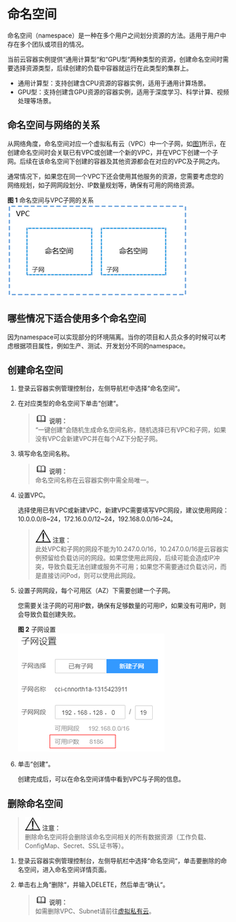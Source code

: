 # 命名空间<a name="cci_01_0001"></a>

命名空间（namespace）是一种在多个用户之间划分资源的方法。适用于用户中存在多个团队或项目的情况。

当前云容器实例提供“通用计算型“和“GPU型“两种类型的资源，创建命名空间时需要选择资源类型，后续创建的负载中容器就运行在此类型的集群上。

-   通用计算型：支持创建含CPU资源的容器实例，适用于通用计算场景。
-   GPU型：支持创建含GPU资源的容器实例，适用于深度学习、科学计算、视频处理等场景。

## 命名空间与网络的关系<a name="section17189123157"></a>

从网络角度，命名空间对应一个虚拟私有云（VPC）中一个子网，如[图1](#fig119999112419)所示，在创建命名空间时会关联已有VPC或创建一个新的VPC，并在VPC下创建一个子网。后续在该命名空间下创建的容器及其他资源都会在对应的VPC及子网之内。

通常情况下，如果您在同一个VPC下还会使用其他服务的资源，您需要考虑您的网络规划，如子网网段划分、IP数量规划等，确保有可用的网络资源。

**图 1**  命名空间与VPC子网的关系<a name="fig119999112419"></a>  
![](figures/命名空间与VPC子网的关系.png "命名空间与VPC子网的关系")

## 哪些情况下适合使用多个命名空间<a name="section5571151617513"></a>

因为namespace可以实现部分的环境隔离。当你的项目和人员众多的时候可以考虑根据项目属性，例如生产、测试、开发划分不同的namespace。

## 创建命名空间<a name="section940418587214"></a>

1.  登录云容器实例管理控制台，左侧导航栏中选择“命名空间“。
2.  在对应类型的命名空间下单击“创建“。

    >![](public_sys-resources/icon-note.gif) **说明：**   
    >“一键创建“会随机生成命名空间名称，随机选择已有VPC和子网，如果没有VPC会新建VPC并在每个AZ下分配子网。  

3.  填写命名空间名称。

    >![](public_sys-resources/icon-note.gif) **说明：**   
    >命名空间名称在云容器实例中需全局唯一。  

4.  设置VPC。

    选择使用已有VPC或新建VPC，新建VPC需要填写VPC网段，建议使用网段：10.0.0.0/8\~24，172.16.0.0/12\~24，192.168.0.0/16\~24。

    >![](public_sys-resources/icon-notice.gif) **注意：**   
    >此处VPC和子网的网段不能为10.247.0.0/16，10.247.0.0/16是云容器实例预留给负载访问的网段。如果您使用此网段，后续可能会造成IP冲突，导致负载无法创建或服务不可用；如果您不需要通过负载访问，而是直接访问Pod，则可以使用此网段。  

5.  设置子网网段，每个可用区（AZ）下需要创建一个子网。

    您需要关注子网的可用IP数，确保有足够数量的可用IP，如果没有可用IP，则会导致负载创建失败。

    **图 2**  子网设置<a name="fig7115832135212"></a>  
    ![](figures/子网设置.png "子网设置")

6.  单击“创建“。

    创建完成后，可以在命名空间详情中看到VPC与子网的信息。


## 删除命名空间<a name="section1124711314815"></a>

>![](public_sys-resources/icon-notice.gif) **注意：**   
>删除命名空间将会删除该命名空间相关的所有数据资源（工作负载、ConfigMap、Secret、SSL证书等）。  

1.  登录云容器实例管理控制台，左侧导航栏中选择“命名空间“，单击要删除的命名空间，进入命名空间详情页面。
2.  单击右上角“删除“，并输入DELETE，然后单击“确认“。

    >![](public_sys-resources/icon-note.gif) **说明：**   
    >如需删除VPC、Subnet请前往[虚拟私有云](https://console.huaweicloud.com/vpc/?region=cn-north-1#/vpc/vpcmanager/vpcs)。  


